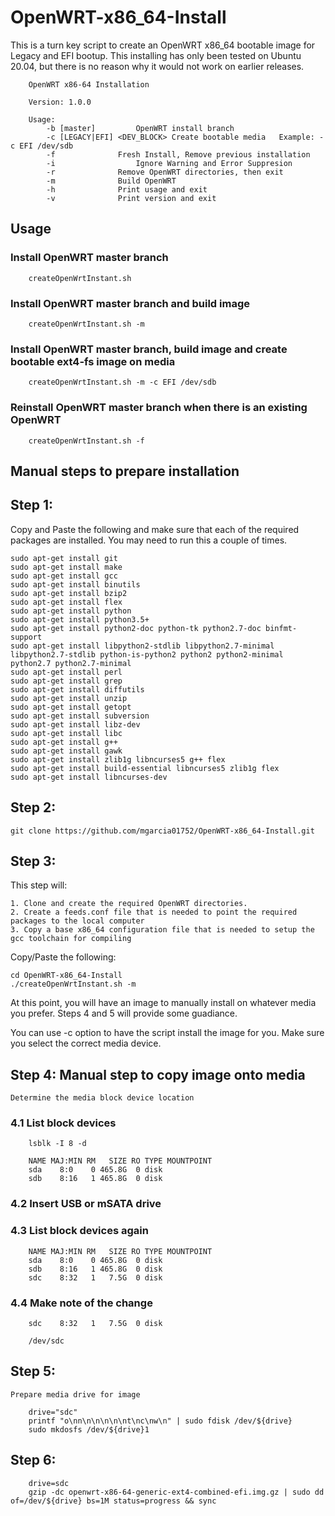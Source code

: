 # OpenWRT-x86_64-Install

This is a turn key script to create an OpenWRT x86_64 bootable image for Legacy and EFI bootup. This installing has only been tested on Ubuntu 20.04, but there is no reason why it would not work on earlier releases.


		OpenWRT x86-64 Installation

		Version: 1.0.0

		Usage:
			-b [master]			OpenWRT install branch
			-c [LEGACY|EFI] <DEV_BLOCK>	Create bootable media	Example: -c EFI /dev/sdb
			-f 				Fresh Install, Remove previous installation
			-i  				Ignore Warning and Error Suppresion
			-r				Remove OpenWRT directories, then exit
			-m				Build OpenWRT
			-h				Print usage and exit
			-v				Print version and exit


## Usage

### Install OpenWRT master branch

		createOpenWrtInstant.sh

### Install OpenWRT master branch and build image

		createOpenWrtInstant.sh -m

### Install OpenWRT master branch, build image and create bootable ext4-fs image on media

		createOpenWrtInstant.sh -m -c EFI /dev/sdb
		
### Reinstall OpenWRT master branch when there is an existing OpenWRT

		createOpenWrtInstant.sh -f

## Manual steps to prepare installation

## Step 1:

  Copy and Paste the following and make sure that each of the required packages are installed. You may need to run this a couple of times.

	sudo apt-get install git
	sudo apt-get install make
	sudo apt-get install gcc
	sudo apt-get install binutils
	sudo apt-get install bzip2
	sudo apt-get install flex
	sudo apt-get install python
	sudo apt-get install python3.5+
	sudo apt-get install python2-doc python-tk python2.7-doc binfmt-support
	sudo apt-get install libpython2-stdlib libpython2.7-minimal libpython2.7-stdlib python-is-python2 python2 python2-minimal python2.7 python2.7-minimal
	sudo apt-get install perl
	sudo apt-get install grep
	sudo apt-get install diffutils
	sudo apt-get install unzip
	sudo apt-get install getopt
	sudo apt-get install subversion
	sudo apt-get install libz-dev
	sudo apt-get install libc
	sudo apt-get install g++
	sudo apt-get install gawk
	sudo apt-get install zlib1g libncurses5 g++ flex
	sudo apt-get install build-essential libncurses5 zlib1g flex
	sudo apt-get install libncurses-dev


## Step 2:

	git clone https://github.com/mgarcia01752/OpenWRT-x86_64-Install.git


## Step 3:

  This step will: 
  	
  	1. Clone and create the required OpenWRT directories.
  	2. Create a feeds.conf file that is needed to point the required packages to the local computer
  	3. Copy a base x86_64 configuration file that is needed to setup the gcc toolchain for compiling

  Copy/Paste the following:
  
	cd OpenWRT-x86_64-Install
	./createOpenWrtInstant.sh -m
	
  At this point, you will have an image to manually install on whatever media you prefer. Steps 4 and 5 will provide some guadiance.
	
  You can use -c option to have the script install the image for you. Make sure you select the correct media device. 

## Step 4: Manual step to copy image onto media

	Determine the media block device location
	
### 4.1 List block devices
	
		lsblk -I 8 -d
		
		NAME MAJ:MIN RM   SIZE RO TYPE MOUNTPOINT
		sda    8:0    0 465.8G  0 disk 
		sdb    8:16   1 465.8G  0 disk 
	
### 4.2 Insert USB or mSATA drive
		
### 4.3 List block devices again
	
		NAME MAJ:MIN RM   SIZE RO TYPE MOUNTPOINT
		sda    8:0    0 465.8G  0 disk 
		sdb    8:16   1 465.8G  0 disk 
		sdc    8:32   1   7.5G  0 disk
		
### 4.4 Make note of the change
		
		sdc    8:32   1   7.5G  0 disk
		
		/dev/sdc

## Step 5:

	Prepare media drive for image
		
		drive="sdc"
		printf "o\nn\n\n\n\n\nt\nc\nw\n" | sudo fdisk /dev/${drive}
		sudo mkdosfs /dev/${drive}1

## Step 6:
		
		drive=sdc
		gzip -dc openwrt-x86-64-generic-ext4-combined-efi.img.gz | sudo dd of=/dev/${drive} bs=1M status=progress && sync
		
		
		
